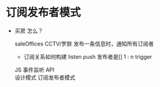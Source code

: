 # 订阅发布者模式
- 买房 怎么？

    saleOffices  CCTV/罗胖
    发布一条信息时，通知所有订阅者
    - 订阅关系如何构建
        listen 
        push  发布者是[]
        1  :  n
        trigger

    JS 事件监听 API  
    设计模式  订阅发布者模式
